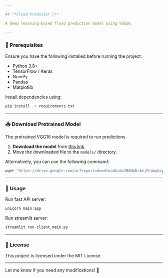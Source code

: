```yaml
---

## **Flood Predictor 🌊**  

A deep learning-based flood prediction model using VGG16.  

---
```


### **📌 Prerequisites**  
Ensure you have the following installed before running the project:  

- Python 3.8+  
- TensorFlow / Keras  
- NumPy  
- Pandas  
- Matplotlib  

Install dependencies using:  
```bash
pip install -r requirements.txt
```

---

### **📥 Download Pretrained Model**  
The pretrained VGG16 model is required to run predictions.  

1. **Download the model** from [this link](https://drive.google.com/file/d/1B6NoDc4ejFL4ogkzpIOb4dbLpiSngpSn/view?usp=drive_link).  
2. Move the downloaded file to the `models/` directory.  

Alternatively, you can use the following command:  
```bash
wget "https://drive.google.com/uc?export=download&id=1B6NoDc4ejFL4ogkzpIOb4dbLpiSngpSn" -O models/vgg16_model.keras
```

---

### **🚀 Usage**  
Run fast API server:  
```bash
unicorn main:app
```
Run streamlit server:
```bash
streamlit run client_main.py
```

---

### **📜 License**  
This project is licensed under the MIT License.  

---

Let me know if you need any modifications! 🚀
